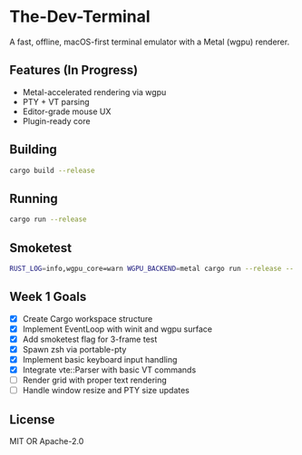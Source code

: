 # The-Dev-Terminal

A fast, offline, macOS-first terminal emulator with a Metal (wgpu) renderer.

## Features (In Progress)

- Metal-accelerated rendering via wgpu
- PTY + VT parsing
- Editor-grade mouse UX
- Plugin-ready core

## Building

```bash
cargo build --release
```

## Running

```bash
cargo run --release
```

## Smoketest

```bash
RUST_LOG=info,wgpu_core=warn WGPU_BACKEND=metal cargo run --release -- --smoketest
```

## Week 1 Goals

- [x] Create Cargo workspace structure
- [x] Implement EventLoop with winit and wgpu surface
- [x] Add smoketest flag for 3-frame test
- [x] Spawn zsh via portable-pty
- [x] Implement basic keyboard input handling
- [x] Integrate vte::Parser with basic VT commands
- [ ] Render grid with proper text rendering
- [ ] Handle window resize and PTY size updates

## License

MIT OR Apache-2.0